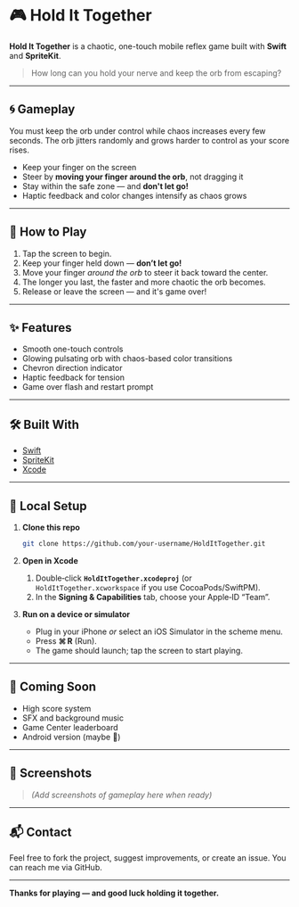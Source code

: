 # 🎮 Hold It Together

**Hold It Together** is a chaotic, one-touch mobile reflex game built with **Swift** and **SpriteKit**.

> How long can you hold your nerve and keep the orb from escaping?

---

## 🌀 Gameplay

You must keep the orb under control while chaos increases every few seconds. The orb jitters randomly and grows harder to control as your score rises.

* Keep your finger on the screen
* Steer by **moving your finger around the orb**, not dragging it
* Stay within the safe zone — and **don't let go!**
* Haptic feedback and color changes intensify as chaos grows

---

## 📲 How to Play

1. Tap the screen to begin.
2. Keep your finger held down — **don’t let go!**
3. Move your finger *around the orb* to steer it back toward the center.
4. The longer you last, the faster and more chaotic the orb becomes.
5. Release or leave the screen — and it's game over!

---

## ✨ Features

* Smooth one-touch controls
* Glowing pulsating orb with chaos-based color transitions
* Chevron direction indicator
* Haptic feedback for tension
* Game over flash and restart prompt

---

## 🛠 Built With

* [Swift](https://swift.org/)
* [SpriteKit](https://developer.apple.com/spritekit/)
* [Xcode](https://developer.apple.com/xcode/)

---

## 🧪 Local Setup

1. **Clone this repo**

   ```bash
   git clone https://github.com/your-username/HoldItTogether.git
   ```
2. **Open in Xcode**

   1. Double‑click **`HoldItTogether.xcodeproj`** (or `HoldItTogether.xcworkspace` if you use CocoaPods/SwiftPM).
   2. In the **Signing & Capabilities** tab, choose your Apple‑ID “Team”.
3. **Run on a device or simulator**

   * Plug in your iPhone *or* select an iOS Simulator in the scheme menu.
   * Press **⌘ R** (Run).
   * The game should launch; tap the screen to start playing.

---

## 🚀 Coming Soon

* High score system
* SFX and background music
* Game Center leaderboard
* Android version (maybe 👀)

---

## 📸 Screenshots

> *(Add screenshots of gameplay here when ready)*

---

## 📬 Contact

Feel free to fork the project, suggest improvements, or create an issue.
You can reach me via GitHub.

---

**Thanks for playing — and good luck holding it together.**
